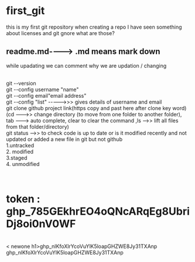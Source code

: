 # first_git
this is my first git repository
when creating a repo I have seen something about licenses and git gnore what are those?
<h2>readme.md----> .md means mark down </h2>
while upadating we can comment why we are updation / changing

</br>git --version
</br>git --config username "name"
</br>git --config email"email address"
</br>git --config "list" ----->>> gives details of username and email
</br>git clone github project link(https copy and past here after clone key word)
</br>(cd --->> change directory (to move from one folder to another folder), tab ---> auto complete, clear to clear the command ,ls -->> lift all files from that folder/directory)
</br>git status -->> to check code is up to date or is it modified recently and not updated or added a new file in git but not github
</br> 1.untracked
</br> 2. modified
</br> 3.staged
</br> 4. unmodified


</br> <h1>token : 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 </h1>
</br> < newone h1>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</h1>
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
